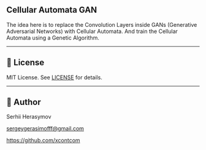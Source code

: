 ## Cellular Automata GAN

The idea here is to replace the Convolution Layers inside GANs (Generative Adversarial Networks) with Cellular Automata. And train the Cellular Automata using a Genetic Algorithm.

---

## 📄 License

MIT License. See [LICENSE](LICENSE) for details.

---

## 👤 Author

Serhii Herasymov  

sergeygerasimofff@gmail.com  

https://github.com/xcontcom
